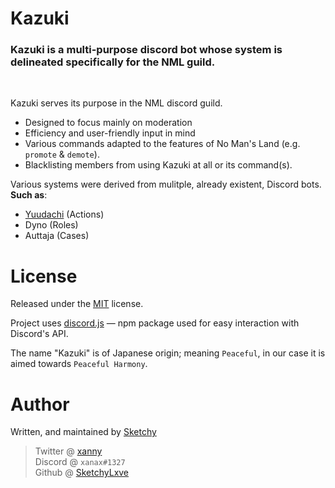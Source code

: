 # Kazuki

### Kazuki is a multi-purpose discord bot whose system is delineated specifically for the NML guild.

<br>

Kazuki serves its purpose in the NML discord guild.
  - Designed to focus mainly on moderation
  - Efficiency and user-friendly input in mind
  - Various commands adapted to the features of No Man's Land (e.g. `promote` & `demote`).
  - Blacklisting members from using Kazuki at all or its command(s).

Various systems were derived from mulitple, already existent, Discord bots.
**Such as**: 
  - [Yuudachi](https://github.com/Naval-Base/yuudachi) (Actions)
  - Dyno (Roles)
  - Auttaja (Cases)

License
===
Released under the [MIT](https://opensource.org/licenses/MIT) license.

Project uses [discord.js](https://discord.js.org/#/) — npm package used for easy interaction with Discord's API.

The name "Kazuki" is of Japanese origin; meaning `Peaceful`, in our case it is aimed towards `Peaceful Harmony`.

Author
===
Written, and maintained by [Sketchy](https://github.com/SketchyLxve)

> Twitter @ [xanny](https://twitter.com/eboy_sleepy) <br>
> Discord @ `xanax#1327` <br>
> Github @ [SketchyLxve](https://github.com/SketchyLxve)